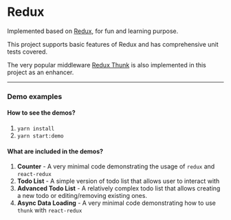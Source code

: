 # Redux

Implemented based on [Redux](https://github.com/reactjs/redux), for fun and learning purpose.

This project supports basic features of Redux and has comprehensive unit tests covered.

The very popular middleware [Redux Thunk](https://github.com/reduxjs/redux-thunk) is also implemented in this project as an enhancer.

---

### Demo examples

#### How to see the demos?
1. `yarn install`
2. `yarn start:demo`

#### What are included in the demos?
1. **Counter** - A very minimal code demonstrating the usage of `redux` and `react-redux`
2. **Todo List** - A simple version of todo list that allows user to interact with
3. **Advanced Todo List** - A relatively complex todo list that allows creating a new todo or editing/removing existing ones.
4. **Async Data Loading** - A very minimal code demonstrating how to use `thunk` with `react-redux`

